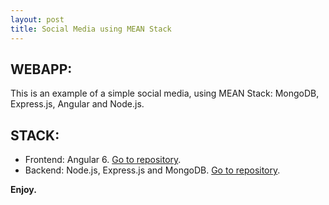 ```yaml
---
layout: post
title: Social Media using MEAN Stack
---
```


## WEBAPP:

This is an example of a simple social media, using MEAN Stack: MongoDB, Express.js, Angular and Node.js.

## STACK:

* Frontend: Angular 6. [Go to repository](https://github.com/maurobonfietti/social).
* Backend: Node.js, Express.js and MongoDB. [Go to repository](https://github.com/maurobonfietti/social-back).

**Enjoy.**
